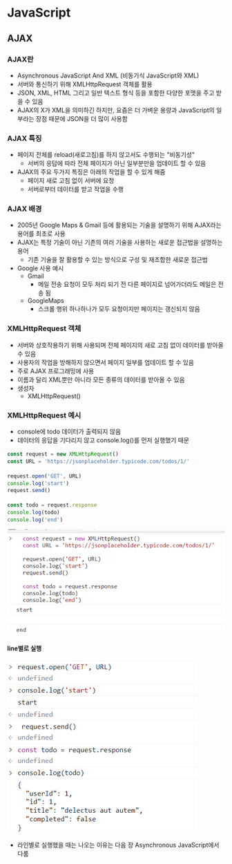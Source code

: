 # JavaScript

## AJAX

### AJAX란 

- Asynchronous JavaScript And XML (비동기식 JavaScript와 XML)
- 서버와 통신하기 위해 XMLHttpRequest 객체를 활용
- JSON, XML, HTML 그리고 일반 텍스트 형식 등을 포함한 다양한 포맷을 주고 받을 수 있음
- AJAX의 X가 XML을 의미하긴 하지만, 요즘은 더 가벼운 용량과 JavaScript의 일부라는 장점 때문에 JSON을 더 많이 사용함

### AJAX 특징

- 페이지 전체를 reload(새로고침)를 하지 않고서도 수행되는 "비동기성"
  - 서버의 응답에 따라 전체 페이지가 아닌 일부분만을 업데이트 할 수 있음
- AJAX의 주요 두가지 특징은 아래의 작업을 할 수 있게 해줌
  - 페이지 새로 고침 없이 서버에 요청
  - 서버로부터 데이터를 받고 작업을 수행

### AJAX 배경

- 2005년 Google Maps & Gmail 등에 활용되는 기술을 설명하기 위해 AJAX라는 용어를 최초로 사용
- AJAX는 특정 기술이 아닌 기존의 여러 기술을 사용하는 새로운 접근법을 설명하는 용어
  - 기존 기술을 잘 활용할 수 있는 방식으로 구성 및 재조합한 새로운 접근법
- Google 사용 예시
  - Gmail
    - 메일 전송 요청이 모두 처리  되기 전 다른 페이지로 넘어가더라도 메일은 전송 됨
  - GoogleMaps
    - 스크롤 행위 하나하나가 모두 요청이지만 페이지는 갱신되지 않음

### XMLHttpRequest 객체

- 서버와 상호작용하기 위해 사용되며 전체 페이지의 새로 고침 없이 데이터를 받아올 수 있음
- 사용자의 작업을 방해하지 않으면서 페이지 일부를 업데이트 할 수 있음
- 주로 AJAX 프로그래밍에 사용
- 이름과 달리 XML뿐만 아니라 모든 종류의 데이터를 받아올 수 있음
- 생성자
  - XMLHttpRequest()

### XMLHttpRequest 예시

- console에 todo 데이터가 출력되지 않음
- 데이터의 응답을 기다리지 않고 console.log()를 먼저 실행했기 때문 

```javascript
const request = new XMLHttpRequest()
const URL = 'https://jsonplaceholder.typicode.com/todos/1/'

request.open('GET', URL)
console.log('start')
request.send()

const todo = request.response
console.log(todo)
console.log('end')
```

![block](14_JavaScript_AJAX.assets/block.PNG)

#### line별로 실행

![line](14_JavaScript_AJAX.assets/line.PNG)

- 라인별로 실행했을 때는 나오는 이유는 다음 장 Asynchronous JavaScript에서 다룸 



